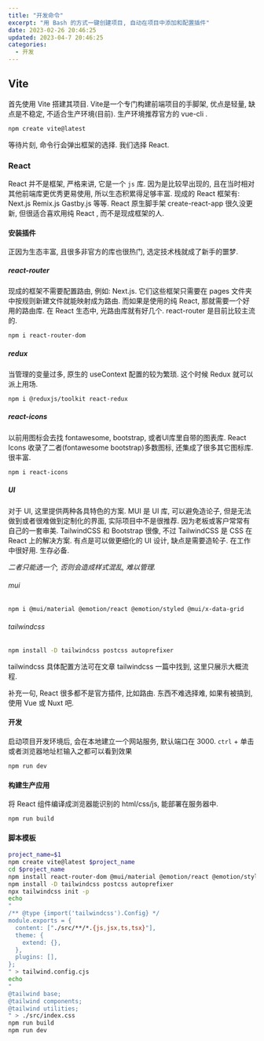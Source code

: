 ```yaml
---
title: "开发命令"
excerpt: "用 Bash 的方式一键创建项目, 自动在项目中添加和配置插件"
date: 2023-02-26 20:46:25
updated: 2023-04-7 20:46:25
categories: 
  - 开发
---
```


## Vite

首先使用 Vite 搭建其项目. Vite是一个专门构建前端项目的手脚架, 优点是轻量, 缺点是不稳定, 不适合生产环境(目前). 生产环境推荐官方的 vue-cli .

```bash
npm create vite@latest
```

等待片刻, 命令行会弹出框架的选择. 我们选择 React.

### React

React 并不是框架, 严格来讲, 它是一个 `js` 库. 因为是比较早出现的, 且在当时相对其他前端库更优秀更易使用, 所以生态积累得足够丰富. 现成的 React 框架有: Next.js Remix.js Gastby.js 等等. React 原生脚手架 create-react-app 很久没更新, 但很适合喜欢用纯 React , 而不是现成框架的人.

#### 安装插件

正因为生态丰富, 且很多非官方的库也很热门, 选定技术栈就成了新手的噩梦.

##### react-router

现成的框架不需要配置路由, 例如: Next.js. 它们这些框架只需要在 pages 文件夹中按规则新建文件就能映射成为路由. 而如果是使用的纯 React, 那就需要一个好用的路由库. 在 React 生态中, 光路由库就有好几个. react-router 是目前比较主流的. 

```bash
npm i react-router-dom
```

##### redux

当管理的变量过多, 原生的 useContext 配置的较为繁琐. 这个时候 Redux 就可以派上用场.

```bash
npm i @reduxjs/toolkit react-redux
```

##### react-icons

以前用图标会去找 fontawesome, bootstrap, 或者UI库里自带的图表库. React Icons 收录了二者(fontawesome bootstrap)多数图标, 还集成了很多其它图标库. 很丰富.

```bash
npm i react-icons
```

##### UI

对于 UI, 这里提供两种各具特色的方案. MUI 是 UI 库, 可以避免造论子, 但是无法做到或者很难做到定制化的界面, 实际项目中不是很推荐. 因为老板或客户常常有自己的一套审美. TailwindCSS 和 Bootstrap 很像, 不过 TailwindCSS 是 CSS 在 React 上的解决方案. 有点是可以做更细化的 UI 设计, 缺点是需要造轮子. 在工作中很好用. 生存必备.

*二者只能选一个, 否则会造成样式混乱, 难以管理.*

###### mui

```bash
npm i @mui/material @emotion/react @emotion/styled @mui/x-data-grid  
```

###### tailwindcss

```bash
npm install -D tailwindcss postcss autoprefixer
```

tailwindcss 具体配置方法可在文章 tailwindcss 一篇中找到, 这里只展示大概流程.

补充一句, React 很多都不是官方插件, 比如路由. 东西不难选择难, 如果有被搞到, 使用 Vue 或 Nuxt 吧.

#### 开发

启动项目开发环境后, 会在本地建立一个网站服务, 默认端口在 3000. `ctrl` + 单击或者浏览器地址栏输入之都可以看到效果

```bash
npm run dev
```

#### 构建生产应用

将 React 组件编译成浏览器能识别的 html/css/js, 能部署在服务器中.

```bash
npm run build
```

#### 脚本模板

```bash
project_name=$1
npm create vite@latest $project_name
cd $project_name
npm install react-router-dom @mui/material @emotion/react @emotion/styled @reduxjs/toolkit react-redux react-icons
npm install -D tailwindcss postcss autoprefixer
npx tailwindcss init -p
echo
"
/** @type {import('tailwindcss').Config} */
module.exports = {
  content: ["./src/**/*.{js,jsx,ts,tsx}"],
  theme: {
    extend: {},
  },
  plugins: [],
};
" > tailwind.config.cjs
echo
"
@tailwind base;
@tailwind components;
@tailwind utilities;
" > ./src/index.css
npm run build
npm run dev
```

